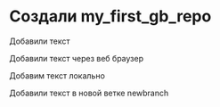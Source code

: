 ﻿# Cоздали my_first_gb_repo

Добавили текст

Добавили текст через веб браузер

Добавим текст локально

Добавили текст в новой ветке newbranch
